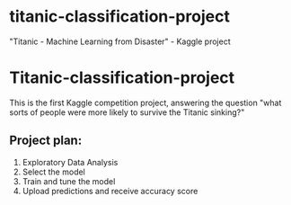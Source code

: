 # titanic-classification-project
"Titanic - Machine Learning from Disaster" - Kaggle project

# Titanic-classification-project

This is the first Kaggle competition project, answering the question "what sorts of people were more likely to survive the Titanic sinking?"

## Project plan:

1. Exploratory Data Analysis
2. Select the model
3. Train and tune the model
4. Upload predictions and receive accuracy score
